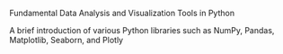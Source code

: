 Fundamental Data Analysis and Visualization Tools in Python

A brief introduction of various Python libraries such as NumPy, Pandas, Matplotlib, Seaborn, and Plotly
